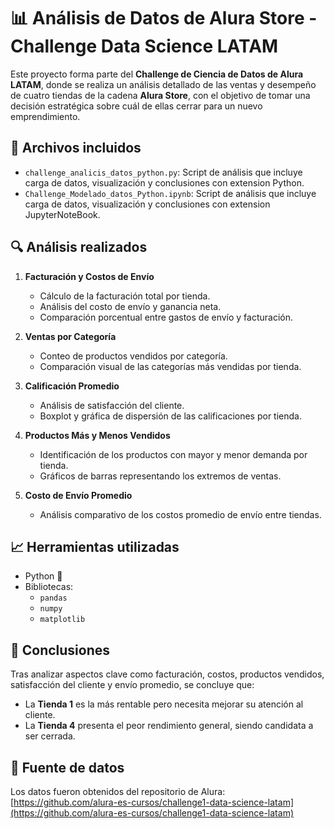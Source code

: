# 📊 Análisis de Datos de Alura Store - Challenge Data Science LATAM

Este proyecto forma parte del **Challenge de Ciencia de Datos de Alura LATAM**, donde se realiza un análisis detallado de las ventas y desempeño de cuatro tiendas de la cadena **Alura Store**, con el objetivo de tomar una decisión estratégica sobre cuál de ellas cerrar para un nuevo emprendimiento.

## 📁 Archivos incluidos

- `challenge_analicis_datos_python.py`: Script de análisis que incluye carga de datos, visualización y conclusiones con extension Python.
- `Challenge_Modelado_datos_Python.ipynb`: Script de análisis que incluye carga de datos, visualización y conclusiones con extension JupyterNoteBook.
## 🔍 Análisis realizados

1. **Facturación y Costos de Envío**
   - Cálculo de la facturación total por tienda.
   - Análisis del costo de envío y ganancia neta.
   - Comparación porcentual entre gastos de envío y facturación.

2. **Ventas por Categoría**
   - Conteo de productos vendidos por categoría.
   - Comparación visual de las categorías más vendidas por tienda.

3. **Calificación Promedio**
   - Análisis de satisfacción del cliente.
   - Boxplot y gráfica de dispersión de las calificaciones por tienda.

4. **Productos Más y Menos Vendidos**
   - Identificación de los productos con mayor y menor demanda por tienda.
   - Gráficos de barras representando los extremos de ventas.

5. **Costo de Envío Promedio**
   - Análisis comparativo de los costos promedio de envío entre tiendas.

## 📈 Herramientas utilizadas

- Python 🐍
- Bibliotecas:
  - `pandas`
  - `numpy`
  - `matplotlib`

## 📌 Conclusiones

Tras analizar aspectos clave como facturación, costos, productos vendidos, satisfacción del cliente y envío promedio, se concluye que:

- La **Tienda 1** es la más rentable pero necesita mejorar su atención al cliente.
- La **Tienda 4** presenta el peor rendimiento general, siendo candidata a ser cerrada.

## 📎 Fuente de datos

Los datos fueron obtenidos del repositorio de Alura:
[https://github.com/alura-es-cursos/challenge1-data-science-latam](https://github.com/alura-es-cursos/challenge1-data-science-latam)
